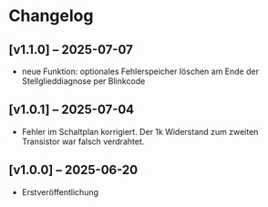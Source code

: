 # Changelog

## [v1.1.0] – 2025-07-07
- neue Funktion: optionales Fehlerspeicher löschen am Ende der Stellglieddiagnose per Blinkcode
  
## [v1.0.1] – 2025-07-04
- Fehler im Schaltplan korrigiert. Der 1k Widerstand zum zweiten Transistor war falsch verdrahtet.

## [v1.0.0] – 2025-06-20
- Erstveröffentlichung
